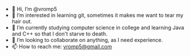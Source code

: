 - 👋 Hi, I’m @vromp5
- 👀 I’m interested in learning git, sometimes it makes me want to tear my hair out.
- 🌱 I’m currently studying computer science in college and learning Java and C++ so that I don't starve to death.
- 💞️ I’m looking to collaborate on anything, as I need experience.
- 📫 How to reach me: vromp5@gmail.com

<!---
vromp5/vromp5 is a ✨ special ✨ repository because its `README.md` (this file) appears on your GitHub profile.
You can click the Preview link to take a look at your changes.
--->
